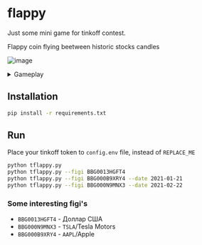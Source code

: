 # flappy

Just some mini game for tinkoff contest.

Flappy coin flying beetween historic stocks candles

![image](https://user-images.githubusercontent.com/27200843/169881953-da0cbfaa-4507-477c-8152-4085acb488df.png)

<details>
    <summary>Gameplay</summary>

![tcoin](https://user-images.githubusercontent.com/27200843/169881636-a2a4e8c9-9bef-4c8b-8ddd-c68017c8883a.gif)
</details>

## Installation

```bash
pip install -r requirements.txt
```

## Run

Place your tinkoff token to `config.env` file, instead of `REPLACE_ME`

```bash
python tflappy.py
python tflappy.py --figi BBG0013HGFT4
python tflappy.py --figi BBG000B9XRY4 --date 2021-01-21
python tflappy.py --figi BBG000N9MNX3 --date 2021-02-22
```


### Some interesting figi's
- `BBG0013HGFT4` - Доллар США
- `BBG000N9MNX3` - `TSLA`/Tesla Motors
- `BBG000B9XRY4` - `AAPL`/Apple
